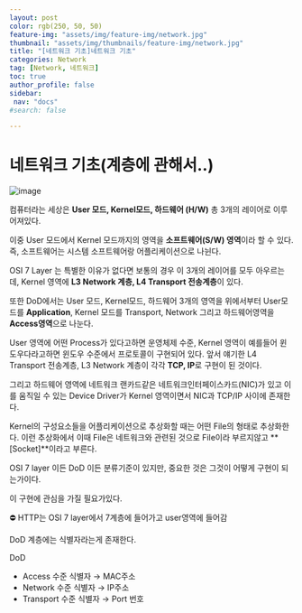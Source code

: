 ```yaml
---
layout: post
color: rgb(250, 50, 50)
feature-img: "assets/img/feature-img/network.jpg"
thumbnail: "assets/img/thumbnails/feature-img/network.jpg"
title: "[네트워크 기초]네트워크 기초"
categories: Network
tag: [Network, 네트워크]
toc: true
author_profile: false
sidebar:
 nav: "docs"
#search: false

---
```


# 네트워크 기초(계층에 관해서..)

![image](https://user-images.githubusercontent.com/75375944/185777044-0aaac0ff-b69b-4c03-ab0d-41be9cdc5b6d.png)

컴퓨터라는 세상은 **User 모드, Kernel모드, 하드웨어 (H/W)**  총 3개의 레이어로 이루어져있다.

이중 User 모드에서 Kernel 모드까지의 영역을 **소프트웨어(S/W) 영역**이라 할 수 있다. 즉, 소프트웨어는 시스템 소프트웨어랑 어플리케이션으로 나뉜다.

OSI 7 Layer 는 특별한 이유가 없다면 보통의 경우 이 3개의 레이어를 모두 아우르는데, Kernel 영역에 **L3 Network 계층, L4 Transport 전송계층**이 있다.

또한 DoD에서는 User 모드, Kernel모드, 하드웨어 3개의 영역을 위에서부터 User모드를 **Application**, Kernel 모드를 Transport, Network 그리고 하드웨어영역을 **Access영역**으로 나눈다.

User 영역에 어떤 Process가 있다고하면 운영체제 수준, Kernel 영역이 예를들어 윈도우다라고하면 윈도우 수준에서 프로토콜이 구현되어 있다. 앞서 얘기한 L4 Transport 전송계층, L3 Network 계층이 각각  **TCP, IP**로 구현이 된 것이다.

그리고 하드웨어 영역에 네트워크 랜카드같은 네트워크인터페이스카드(NIC)가 있고 이를 움직일 수 있는 Device Driver가 Kernel 영역이면서 NIC과 TCP/IP 사이에 존재한다.

Kernel의 구성요소들을 어플리케이션으로 추상화할 때는 어떤 File의 형태로 추상화한다. 이런 추상화에서 이때 File은 네트워크와 관련된 것으로 File이라 부르지않고 **[Socket]**이라고 부른다.

OSI 7 layer 이든 DoD 이든 분류기준이 있지만, 중요한 것은 그것이 어떻게 구현이 되는가이다.

이 구현에 관심을 가질 필요가있다.

<aside>
⛔ HTTP는 OSI 7 layer에서 7계층에 들어가고 user영역에 들어감

</aside>

DoD 계층에는 식별자라는게 존재한다.

DoD

- Access 수준 식별자 → MAC주소
- Network 수준 식별자 → IP주소
- Transport 수준 식별자 → Port 번호
